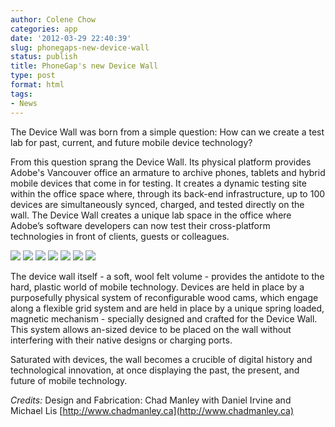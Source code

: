 ```yaml
---
author: Colene Chow
categories: app
date: '2012-03-29 22:40:39'
slug: phonegaps-new-device-wall
status: publish
title: PhoneGap's new Device Wall
type: post
format: html
tags:
- News
---
```


The Device Wall was born from a simple question: How can we create a test lab for past, current, and future mobile device technology?

From this question sprang the Device Wall. Its physical platform provides Adobe's Vancouver office an armature to archive phones, tablets and hybrid mobile devices that come in for testing. It creates a dynamic testing site within the office space where, through its back-end infrastructure, up to 100 devices are simultaneously synced, charged, and tested directly on the wall. The Device Wall creates a unique lab space in the office where Adobe’s software developers can now test their cross-platform technologies in front of clients, guests or colleagues.

[![](/uploads/2012/03/devicewall-brief.jpg)](/uploads/2012/03/devicewall-brief.jpg) [![](/uploads/2012/03/devicewall_1.jpg)](/uploads/2012/03/devicewall_1.jpg) [![](/uploads/2012/03/devicewall_4.jpg)](/uploads/2012/03/devicewall_4.jpg) [![](/uploads/2012/03/devicewall_5.jpg)](/uploads/2012/03/devicewall_5.jpg) [![](/uploads/2012/03/devicewall_6.jpg)](/uploads/2012/03/devicewall_6.jpg) [![](/uploads/2012/03/devicewall_7.jpg)](/uploads/2012/03/devicewall_7.jpg) [![](/uploads/2012/03/devicewall_8.jpg)](/uploads/2012/03/devicewall_8.jpg)

The device wall itself - a soft, wool felt volume - provides the antidote to the hard, plastic world of mobile technology. Devices are held in place by a purposefully physical system of reconfigurable wood cams, which engage along a flexible grid system and are held in place by a unique spring loaded, magnetic mechanism - specially designed and crafted for the Device Wall. This system allows an-sized device to be placed on the wall without interfering with their native designs or charging ports.

Saturated with devices, the wall becomes a crucible of digital history and technological innovation, at once displaying the past, the present, and future of mobile technology.

_Credits:_ Design and Fabrication: Chad Manley with Daniel Irvine and Michael Lis [http://www.chadmanley.ca](http://www.chadmanley.ca)
